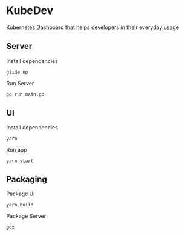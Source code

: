# KubeDev

Kubernetes Dashboard that helps developers in their everyday usage

## Server

Install dependencies

```
glide up
```

Run Server

```
go run main.go
```

## UI

Install dependencies

```
yarn
```

Run app

```
yarn start
```

## Packaging

Package UI

```
yarn build
```

Package Server

```
gox
```
